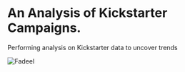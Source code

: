 # An Analysis of Kickstarter Campaigns.
Performing analysis on Kickstarter data to uncover trends

![Fadeel](/Fadeel.png)
